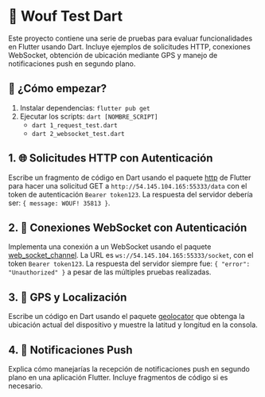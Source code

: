 # 🐾 Wouf Test Dart

Este proyecto contiene una serie de pruebas para evaluar funcionalidades en Flutter usando Dart. Incluye ejemplos de solicitudes HTTP, conexiones WebSocket, obtención de ubicación mediante GPS y manejo de notificaciones push en segundo plano.

## 🚀 ¿Cómo empezar?

1. Instalar dependencias: `flutter pub get`
2. Ejecutar los scripts: `dart [NOMBRE_SCRIPT]`
   - `dart 1_request_test.dart`
   - `dart 2_websocket_test.dart`

## 1. 🌐 Solicitudes HTTP con Autenticación

Escribe un fragmento de código en Dart usando el paquete [http](https://pub.dev/packages/http) de Flutter para hacer una solicitud GET a `http://54.145.104.165:55333/data` con el token de autenticación `Bearer token123`. La respuesta del servidor debería ser: `{ message: WOUF! 35813 }`.

## 2. 🔌 Conexiones WebSocket con Autenticación

Implementa una conexión a un WebSocket usando el paquete [web_socket_channel](https://pub.dev/packages/web_socket_channel). La URL es `ws://54.145.104.165:55333/socket`, con el token `Bearer token123`. La respuesta del servidor siempre fue: `{ "error": "Unauthorized" }` a pesar de las múltiples pruebas realizadas.

## 3. 📍 GPS y Localización

Escribe un código en Dart usando el paquete [geolocator](https://pub.dev/packages/geolocator) que obtenga la ubicación actual del dispositivo y muestre la latitud y longitud en la consola.

## 4. 📲 Notificaciones Push

Explica cómo manejarías la recepción de notificaciones push en segundo plano en una aplicación Flutter. Incluye fragmentos de código si es necesario.

